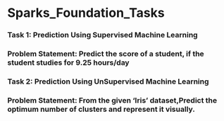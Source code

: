 # Sparks_Foundation_Tasks

### Task 1: Prediction Using Supervised Machine Learning
### Problem Statement: Predict the score of a student, if the student studies for 9.25 hours/day

### Task 2: Prediction Using UnSupervised Machine Learning
### Problem Statement: From the given ‘Iris’ dataset,Predict the optimum number of clusters and represent it visually.
